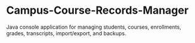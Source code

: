 # Campus-Course-Records-Manager
Java console application for managing students, courses, enrollments, grades, transcripts, import/export, and backups.
